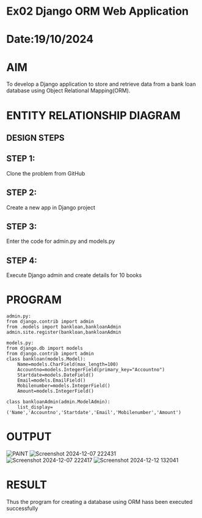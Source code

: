 # Ex02 Django ORM Web Application
# Date:19/10/2024
# AIM
To develop a Django application to store and retrieve data from a bank loan database using Object Relational Mapping(ORM).

# ENTITY RELATIONSHIP DIAGRAM
## DESIGN STEPS
## STEP 1:
Clone the problem from GitHub

## STEP 2:
Create a new app in Django project

## STEP 3:
Enter the code for admin.py and models.py

## STEP 4:
Execute Django admin and create details for 10 books

# PROGRAM
```
admin.py:
from django.contrib import admin
from .models import bankloan,bankloanAdmin
admin.site.register(bankloan,bankloanAdmin

models.py:
from django.db import models
from django.contrib import admin
class bankloan(models.Model):
    Name=models.CharField(max_length=100)
    Accountno=models.IntegerField(primary_key="Accountno")
    Startdate=models.DateField()
    Email=models.EmailField()
    Mobilenumber=models.IntegerField()
    Amount=models.IntegerField()

class bankloanAdmin(admin.ModelAdmin):
    list_display=('Name','Accountno','Startdate','Email','Mobilenumber','Amount')
```
# OUTPUT
![PAINT](https://github.com/user-attachments/assets/a789431a-8391-4a45-8059-d94088aca29a)
![Screenshot 2024-12-07 222431](https://github.com/user-attachments/assets/dece8314-36c1-48be-a5c6-1d3ca9dad98e)
![Screenshot 2024-12-07 222417](https://github.com/user-attachments/assets/67f7cf75-7a21-486a-aac0-19d9b3c476c1)
![Screenshot 2024-12-12 132041](https://github.com/user-attachments/assets/68f66a55-7821-4813-bbf9-0c5bc21ea3fd)

# RESULT
Thus the program for creating a database using ORM hass been executed successfully
